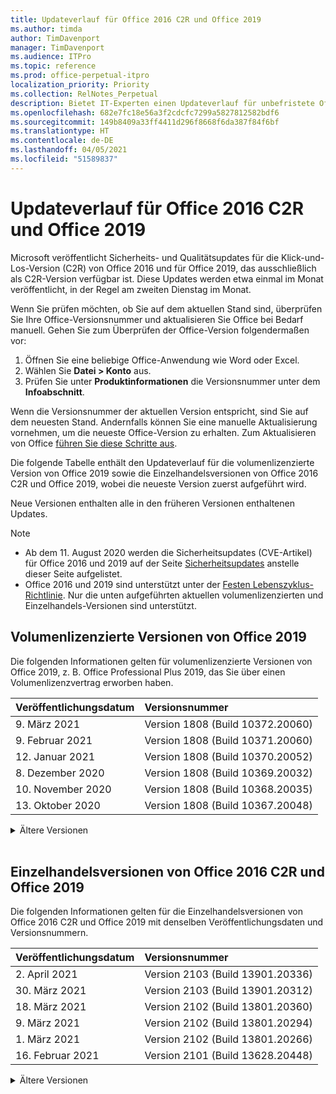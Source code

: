 ```yaml
---
title: Updateverlauf für Office 2016 C2R und Office 2019
ms.author: timda
author: TimDavenport
manager: TimDavenport
ms.audience: ITPro
ms.topic: reference
ms.prod: office-perpetual-itpro
localization_priority: Priority
ms.collection: RelNotes_Perpetual
description: Bietet IT-Experten einen Updateverlauf für unbefristete Office 2016- und 2019-Versionen, die Klick-und-Los (C2R) verwenden.
ms.openlocfilehash: 682e7fc18e56a3f2cdcfc7299a5827812582bdf6
ms.sourcegitcommit: 149b8409a33ff4411d296f8668f6da387f84f6bf
ms.translationtype: HT
ms.contentlocale: de-DE
ms.lasthandoff: 04/05/2021
ms.locfileid: "51589837"
---
```

# <a name="update-history-for-office-2016-c2r-and-office-2019"></a>Updateverlauf für Office 2016 C2R und Office 2019

Microsoft veröffentlicht Sicherheits- und Qualitätsupdates für die Klick-und-Los-Version (C2R) von Office 2016 und für Office 2019, das ausschließlich als C2R-Version verfügbar ist. Diese Updates werden etwa einmal im Monat veröffentlicht, in der Regel am zweiten Dienstag im Monat.

Wenn Sie prüfen möchten, ob Sie auf dem aktuellen Stand sind, überprüfen Sie Ihre Office-Versionsnummer und aktualisieren Sie Office bei Bedarf manuell. Gehen Sie zum Überprüfen der Office-Version folgendermaßen vor:

  1.    Öffnen Sie eine beliebige Office-Anwendung wie Word oder Excel.
  2.    Wählen Sie **Datei > Konto** aus.
  3.    Prüfen Sie unter **Produktinformationen** die Versionsnummer unter dem **Infoabschnitt**.

Wenn die Versionsnummer der aktuellen Version entspricht, sind Sie auf dem neuesten Stand. Andernfalls können Sie eine manuelle Aktualisierung vornehmen, um die neueste Office-Version zu erhalten. Zum Aktualisieren von Office [führen Sie diese Schritte aus](https://support.office.com/article/2ab296f3-7f03-43a2-8e50-46de917611c5).


Die folgende Tabelle enthält den Updateverlauf für die volumenlizenzierte Version von Office 2019 sowie die Einzelhandelsversionen von Office 2016 C2R und Office 2019, wobei die neueste Version zuerst aufgeführt wird.

Neue Versionen enthalten alle in den früheren Versionen enthaltenen Updates.


 > [!NOTE]
> - Ab dem 11. August 2020 werden die Sicherheitsupdates (CVE-Artikel) für Office 2016 und 2019 auf der Seite [Sicherheitsupdates](./microsoft365-apps-security-updates.md) anstelle dieser Seite aufgelistet. 
> - Office 2016 und 2019 sind unterstützt unter der [Festen Lebenszyklus-Richtlinie](/lifecycle/policies/fixed). Nur die unten aufgeführten aktuellen volumenlizenzierten und Einzelhandels-Versionen sind unterstützt.


## <a name="volume-licensed-versions-of-office-2019"></a>Volumenlizenzierte Versionen von Office 2019
Die folgenden Informationen gelten für volumenlizenzierte Versionen von Office 2019, z. B. Office Professional Plus 2019, das Sie über einen Volumenlizenzvertrag erworben haben.

[//]: # (NICHT ENTFERNEN VL TABELLE START)


|**Veröffentlichungsdatum**|**Versionsnummer**|
|:-----|:-----|
|9. März 2021|Version 1808 (Build 10372.20060)|
|9. Februar 2021|Version 1808 (Build 10371.20060)|
|12. Januar 2021|Version 1808 (Build 10370.20052)|
|8. Dezember 2020|Version 1808 (Build 10369.20032)|
|10. November 2020|Version 1808 (Build 10368.20035)|
|13. Oktober 2020|Version 1808 (Build 10367.20048)|


[//]: # (NICHT ENTFERNEN VL TABELLE ENDE)

<details>
<summary>Ältere Versionen</summary>
 

[//]: # (NICHT ENTFERNEN VL ALTE TABELLE START)


|**Veröffentlichungsdatum**|**Versionsnummer**|
|:-----|:-----|
|8. September 2020|Version 1808 (Build 10366.20016)|
|11. August 2020|Version 1808 (Build 10364.20059)|
|14. Juli 2020   |Version 1808 (Build 10363.20015)  |
|9. Juni 2020   |Version 1808 (Build 10361.20002)  |
|12. Mai 2020   |Version 1808 (Build 10359.20023)  |
|14. April 2020   |Version 1808 (Build 10358.20061)  |
|10. März 2020   |Version 1808 (Build 10357.20081)  |
|11. Februar 2020   |Version 1808 (Build 10356.20006)  |


[//]: # (NICHT ENTFERNEN VL ALTE TABELLE ENDE)

</details>


<br/>

## <a name="retail-versions-of-office-2016-c2r-and-office-2019"></a>Einzelhandelsversionen von Office 2016 C2R und Office 2019
Die folgenden Informationen gelten für die Einzelhandelsversionen von Office 2016 C2R und Office 2019 mit denselben Veröffentlichungsdaten und Versionsnummern.

[//]: # (NICHT ENTFERNEN EINZELHANDEL TABELLE START)


|**Veröffentlichungsdatum**|**Versionsnummer**|
|:-----|:-----|
|2. April 2021|Version 2103 (Build 13901.20336)|
|30. März 2021|Version 2103 (Build 13901.20312)|
|18. März 2021|Version 2102 (Build 13801.20360)|
|9. März 2021|Version 2102 (Build 13801.20294)|
|1. März 2021|Version 2102 (Build 13801.20266)|
|16. Februar 2021|Version 2101 (Build 13628.20448)|


[//]: # (NICHT ENTFERNEN EINZELHANDEL TABELLE ENDE)

<details>
<summary>Ältere Versionen</summary>
 

[//]: # (NICHT ENTFERNEN EINZELHANDEL ALTE TABELLE START)


|**Veröffentlichungsdatum**|**Versionsnummer**|
|:-----|:-----|
|9. Februar 2021|Version 2101 (Build 13628.20380)|
|26. Januar 2021|Version 2101 (Build 13628.20274)|
|21. Januar 2021|Version 2012 (Build 13530.20440)|
|12. Januar 2021|Version 2012 (Build 13530.20376)|
|5. Januar 2021|Version 2012 (Build 13530.20316)|
|21. Dezember 2020|Version 2011 (Build 13426.20404)|
|8. Dezember 2020|Version 2011 (Build 13426.20332)|
|2. Dezember 2020|Version 2011 (Build 13426.20308)|
|30. November 2020|Version 2011 (Build 13426.20294)|
|23. November 2020|Version 2011 (Build 13426.20274)|
|17. November 2020|Version 2010 (Build 13328.20408)|
|10. November 2020|Version 2010 (Build 13328.20356)|
|27. Oktober 2020|Version 2010 (Build 13328.20292)|
|21. Oktober 2020|Version 2009 (Build 13231.20418)|
|13. Oktober 2020|Version 2009 (Build 13231.20390)|
|8. Oktober 2020|Version 2009 (Build 13231.20368)|
|28. September 2020|Version 2009 (Build 13231.20262)|
|22. September 2020|Version 2008 (Build 13127.20508)|
|9. September 2020|Version 2008 (Build 13127.20408)|
|31. August 2020|Version 2008 (Build 13127.20296)|
|25. August 2020|Version 2007 (Build 13029.20460)|
|11. August 2020|Version 2007 (Build 13029.20344)|
|30. Juli 2020|Version 2007 (Build 13029.20308)  |
|28. Juli 2020|Version 2006 (Build 13001.20498)  |
|14. Juli 2020|Version 2006 (Build 13001.20384)  |
|30. Juni 2020|Version 2006 (Build 13001.20266)  |
|24. Juni 2020|Version 2005 (Build 12827.20470)  |
|9. Juni 2020|Version 2005 (Build 12827.20336)  |
|2. Juni 2020|Version 2005 (Build 12827.20268)  |
|21. Mai 2020|Version 2004 (Build 12730.20352)  |
|12. Mai 2020|Version 2004 (Build 12730.20270)  |
|4. Mai 2020|Version 2004 (Build 12730.20250)  |
|29. April 2020|Version 2004 (Build 12730.20236)  |
|15. April 2020|Version 2003 (Build 12624.20466)  |
|14. April 2020|Version 2003 (Build 12624.20442)  |
|31. März 2020|Version 2003 (Build 12624.20382)  |
|25. März 2020|Version 2003 (Build 12624.20320)  |
|10. März 2020|Version 2002 (Build 12527.20278)  |
|1. März 2020   |Version 2002 (Build 12527.20242)  |


[//]: # (NICHT ENTFERNEN EINZELHANDEL ALTE TABELLE ENDE)


</details>